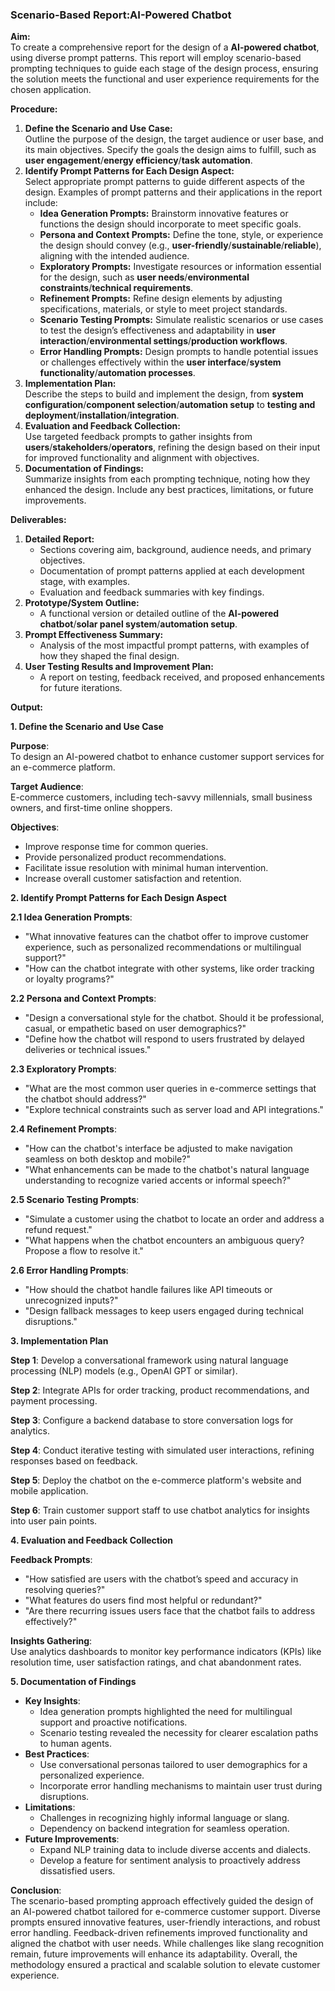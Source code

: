 ### **Scenario-Based Report:AI-Powered Chatbot**

**Aim:**  
To create a comprehensive report for the design of a **AI-powered chatbot**, using diverse prompt patterns. This report will employ scenario-based prompting techniques to guide each stage of the design process, ensuring the solution meets the functional and user experience requirements for the chosen application.

**Procedure:**

1. **Define the Scenario and Use Case:**  
   Outline the purpose of the design, the target audience or user base, and its main objectives. Specify the goals the design aims to fulfill, such as **user engagement**/**energy efficiency**/**task automation**.  
2. **Identify Prompt Patterns for Each Design Aspect:**  
   Select appropriate prompt patterns to guide different aspects of the design. Examples of prompt patterns and their applications in the report include:  
   * **Idea Generation Prompts:** Brainstorm innovative features or functions the design should incorporate to meet specific goals.  
   * **Persona and Context Prompts:** Define the tone, style, or experience the design should convey (e.g., **user-friendly**/**sustainable**/**reliable**), aligning with the intended audience.  
   * **Exploratory Prompts:** Investigate resources or information essential for the design, such as **user needs**/**environmental constraints**/**technical requirements**.  
   * **Refinement Prompts:** Refine design elements by adjusting specifications, materials, or style to meet project standards.  
   * **Scenario Testing Prompts:** Simulate realistic scenarios or use cases to test the design’s effectiveness and adaptability in **user interaction**/**environmental settings**/**production workflows**.  
   * **Error Handling Prompts:** Design prompts to handle potential issues or challenges effectively within the **user interface**/**system functionality**/**automation processes**.  
3. **Implementation Plan:**  
   Describe the steps to build and implement the design, from **system configuration**/**component selection**/**automation setup** to **testing and deployment**/**installation**/**integration**.  
4. **Evaluation and Feedback Collection:**  
   Use targeted feedback prompts to gather insights from **users**/**stakeholders**/**operators**, refining the design based on their input for improved functionality and alignment with objectives.  
5. **Documentation of Findings:**  
   Summarize insights from each prompting technique, noting how they enhanced the design. Include any best practices, limitations, or future improvements.

**Deliverables:**

1. **Detailed Report:**  
   * Sections covering aim, background, audience needs, and primary objectives.  
   * Documentation of prompt patterns applied at each development stage, with examples.  
   * Evaluation and feedback summaries with key findings.  
2. **Prototype/System Outline:**  
   * A functional version or detailed outline of the **AI-powered chatbot**/**solar panel system**/**automation setup**.  
3. **Prompt Effectiveness Summary:**  
   * Analysis of the most impactful prompt patterns, with examples of how they shaped the final design.  
4. **User Testing Results and Improvement Plan:**  
   * A report on testing, feedback received, and proposed enhancements for future iterations.

**Output:**

**1\. Define the Scenario and Use Case**

**Purpose**:  
To design an AI-powered chatbot to enhance customer support services for an e-commerce platform.

**Target Audience**:  
E-commerce customers, including tech-savvy millennials, small business owners, and first-time online shoppers.

**Objectives**:

* Improve response time for common queries.  
* Provide personalized product recommendations.  
* Facilitate issue resolution with minimal human intervention.  
* Increase overall customer satisfaction and retention.

**2\. Identify Prompt Patterns for Each Design Aspect**

**2.1 Idea Generation Prompts**:

* "What innovative features can the chatbot offer to improve customer experience, such as personalized recommendations or multilingual support?"  
* "How can the chatbot integrate with other systems, like order tracking or loyalty programs?"

**2.2 Persona and Context Prompts**:

* "Design a conversational style for the chatbot. Should it be professional, casual, or empathetic based on user demographics?"  
* "Define how the chatbot will respond to users frustrated by delayed deliveries or technical issues."

**2.3 Exploratory Prompts**:

* "What are the most common user queries in e-commerce settings that the chatbot should address?"  
* "Explore technical constraints such as server load and API integrations."

**2.4 Refinement Prompts**:

* "How can the chatbot's interface be adjusted to make navigation seamless on both desktop and mobile?"  
* "What enhancements can be made to the chatbot's natural language understanding to recognize varied accents or informal speech?"

**2.5 Scenario Testing Prompts**:

* "Simulate a customer using the chatbot to locate an order and address a refund request."  
* "What happens when the chatbot encounters an ambiguous query? Propose a flow to resolve it."

**2.6 Error Handling Prompts**:

* "How should the chatbot handle failures like API timeouts or unrecognized inputs?"  
* "Design fallback messages to keep users engaged during technical disruptions."

**3\. Implementation Plan**

**Step 1**: Develop a conversational framework using natural language processing (NLP) models (e.g., OpenAI GPT or similar).

**Step 2**: Integrate APIs for order tracking, product recommendations, and payment processing.

**Step 3**: Configure a backend database to store conversation logs for analytics.

**Step 4**: Conduct iterative testing with simulated user interactions, refining responses based on feedback.

**Step 5**: Deploy the chatbot on the e-commerce platform's website and mobile application.

**Step 6**: Train customer support staff to use chatbot analytics for insights into user pain points.

**4\. Evaluation and Feedback Collection**

**Feedback Prompts**:

* "How satisfied are users with the chatbot’s speed and accuracy in resolving queries?"  
* "What features do users find most helpful or redundant?"  
* "Are there recurring issues users face that the chatbot fails to address effectively?"

**Insights Gathering**:  
Use analytics dashboards to monitor key performance indicators (KPIs) like resolution time, user satisfaction ratings, and chat abandonment rates.

**5\. Documentation of Findings**

* **Key Insights**:  
  * Idea generation prompts highlighted the need for multilingual support and proactive notifications.  
  * Scenario testing revealed the necessity for clearer escalation paths to human agents.  
* **Best Practices**:  
  * Use conversational personas tailored to user demographics for a personalized experience.  
  * Incorporate error handling mechanisms to maintain user trust during disruptions.  
* **Limitations**:  
  * Challenges in recognizing highly informal language or slang.  
  * Dependency on backend integration for seamless operation.  
* **Future Improvements**:  
  * Expand NLP training data to include diverse accents and dialects.  
  * Develop a feature for sentiment analysis to proactively address dissatisfied users.

**Conclusion**:  
The scenario-based prompting approach effectively guided the design of an AI-powered chatbot tailored for e-commerce customer support. Diverse prompts ensured innovative features, user-friendly interactions, and robust error handling. Feedback-driven refinements improved functionality and aligned the chatbot with user needs. While challenges like slang recognition remain, future improvements will enhance its adaptability. Overall, the methodology ensured a practical and scalable solution to elevate customer experience.

